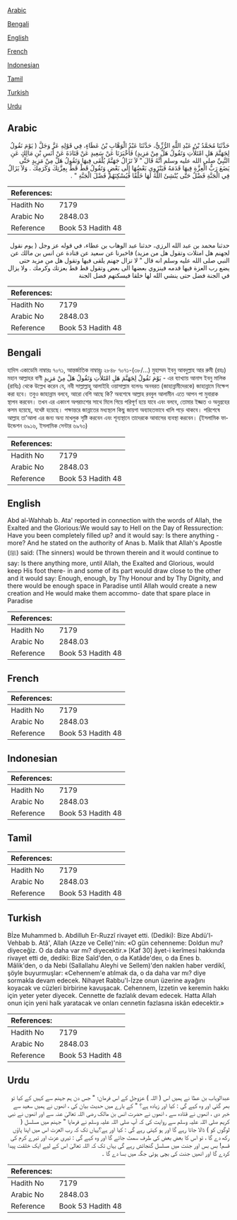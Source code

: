 [Arabic](#arabic)

[Bengali](#bengali)

[English](#english)

[French](#french)

[Indonesian](#indonesian)

[Tamil](#tamil)

[Turkish](#turkish)

[Urdu](#urdu)

## Arabic


<div dir="rtl" lang="ar" style={{fontSize:'larger',backgroundColor:'#f8f9fa',padding:20}}>
حَدَّثَنَا مُحَمَّدُ بْنُ عَبْدِ اللَّهِ الرُّزِّيُّ، حَدَّثَنَا عَبْدُ الْوَهَّابِ بْنُ عَطَاءٍ، فِي قَوْلِهِ عَزَّ وَجَلَّ ‏(‏ يَوْمَ نَقُولُ لِجَهَنَّمَ هَلِ امْتَلأْتِ وَتَقُولُ هَلْ مِنْ مَزِيدٍ‏)‏ فَأَخْبَرَنَا عَنْ سَعِيدٍ عَنْ قَتَادَةَ عَنْ أَنَسِ بْنِ مَالِكٍ عَنِ النَّبِيِّ صلى الله عليه وسلم أَنَّهُ قَالَ ‏"‏ لاَ تَزَالُ جَهَنَّمُ يُلْقَى فِيهَا وَتَقُولُ هَلْ مِنْ مَزِيدٍ حَتَّى يَضَعَ رَبُّ الْعِزَّةِ فِيهَا قَدَمَهُ فَيَنْزَوِي بَعْضُهَا إِلَى بَعْضٍ وَتَقُولُ قَطْ قَطْ بِعِزَّتِكَ وَكَرَمِكَ ‏.‏ وَلاَ يَزَالُ فِي الْجَنَّةِ فَضْلٌ حَتَّى يُنْشِئَ اللَّهُ لَهَا خَلْقًا فَيُسْكِنَهُمْ فَضْلَ الْجَنَّةِ ‏"‏ ‏.‏
</div>
<div style={{backgroundColor:'#f8f9fa',padding:20, marginBottom: 10}}><table> <thead> <tr> <th>References:</th> <th></th> </tr> </thead> <tbody><tr><td>Hadith No</td><td>7179</td></tr><tr><td>Arabic No</td><td>2848.03</td></tr><tr><td>Reference</td><td>Book 53 Hadith 48</td></tr></tbody></table></div>


<div dir="rtl" lang="ar" style={{fontSize:'larger',backgroundColor:'#f8f9fa',padding:20}}>
حدثنا محمد بن عبد الله الرزي، حدثنا عبد الوهاب بن عطاء، في قوله عز وجل ( يوم نقول لجهنم هل امتلات وتقول هل من مزيد) فاخبرنا عن سعيد عن قتادة عن انس بن مالك عن النبي صلى الله عليه وسلم انه قال " لا تزال جهنم يلقى فيها وتقول هل من مزيد حتى يضع رب العزة فيها قدمه فينزوي بعضها الى بعض وتقول قط قط بعزتك وكرمك . ولا يزال في الجنة فضل حتى ينشي الله لها خلقا فيسكنهم فضل الجنة
</div>
<div style={{backgroundColor:'#f8f9fa',padding:20, marginBottom: 10}}><table> <thead> <tr> <th>References:</th> <th></th> </tr> </thead> <tbody><tr><td>Hadith No</td><td>7179</td></tr><tr><td>Arabic No</td><td>2848.03</td></tr><tr><td>Reference</td><td>Book 53 Hadith 48</td></tr></tbody></table></div>

## Bengali


<div dir="ltr" lang="bn" style={{fontSize:'larger',backgroundColor:'#f8f9fa',padding:20}}>
হাদিস একাডেমি নাম্বারঃ ৭০৭১, আন্তর্জাতিক নাম্বারঃ ২৮৪৮ ৭০৭১-(৩৮/...) মুহাম্মদ ইবনু আবদুল্লাহ আর রুমী (রহঃ) মহান আল্লাহর বাণী يَوْمَ نَقُولُ لِجَهَنَّمَ هَلِ امْتَلأْتِ وَتَقُولُ هَلْ مِنْ مَزِيدٍ‏ - এর ব্যাখ্যায় আনাস ইবনু মালিক (রাযিঃ) থেকে উল্লেখ করেন যে, নবী সাল্লাল্লাহু আলাইহি ওয়াসাল্লাম বলেনঃ অনবরত (জাহান্নামীদেরকে) জাহান্নামে নিক্ষেপ করা হবে। তবুও জাহান্নাম বলবে, আরো বেশি আছে কি? অবশেষে আল্লাহ রববুল আলামীন এতে আপন পা মুবারাক স্থাপন করবেন। তখন এর একাংশ অপরাংশের সাথে মিলে গিয়ে পরিপূর্ণ হয়ে যাবে এবং বলবে, তোমার ইজ্জত ও অনুগ্রহের কসম হয়েছে, যথেষ্ট হয়েছে। পক্ষান্তরে জান্নাতের মধ্যস্থলে কিছু জায়গা অব্যাহতভাবে খালি পড়ে থাকবে। পরিশেষে আল্লাহ তা’আলা এর জন্য অন্য মাখলুক সৃষ্টি করবেন এবং শূন্যস্থানে তাদেরকে আবাসের ব্যবস্থা করবেন। (ইসলামিক ফাউন্ডেশন ৬৯১৬, ইসলামিক সেন্টার ৬৯৭৩)
</div>
<div style={{backgroundColor:'#f8f9fa',padding:20, marginBottom: 10}}><table> <thead> <tr> <th>References:</th> <th></th> </tr> </thead> <tbody><tr><td>Hadith No</td><td>7179</td></tr><tr><td>Arabic No</td><td>2848.03</td></tr><tr><td>Reference</td><td>Book 53 Hadith 48</td></tr></tbody></table></div>

## English


<div dir="ltr" lang="en" style={{fontSize:'larger',backgroundColor:'#f8f9fa',padding:20}}>
Abd al-Wahhab b. Ata' reported in connection with the words of Allah, the Exalted and the Glorious:We would say to Hell on the Day of Ressurection: Have you been completely filled up? and it would say: Is there anything -more? And he stated on the authority of Anas b. Malik that Allah's Apostle (ﷺ) said: (The sinners) would be thrown therein and it would continue to say: Is there anything more, until Allah, the Exalted and Glorious, would keep His foot there- in and some of its part would draw close to the other and it would say: Enough, enough, by Thy Honour and by Thy Dignity, and there would be enough space in Paradise until Allah would create a new creation and He would make them accommo- date that spare place in Paradise
</div>
<div style={{backgroundColor:'#f8f9fa',padding:20, marginBottom: 10}}><table> <thead> <tr> <th>References:</th> <th></th> </tr> </thead> <tbody><tr><td>Hadith No</td><td>7179</td></tr><tr><td>Arabic No</td><td>2848.03</td></tr><tr><td>Reference</td><td>Book 53 Hadith 48</td></tr></tbody></table></div>

## French


<div dir="ltr" lang="fr" style={{fontSize:'larger',backgroundColor:'#f8f9fa',padding:20}}>

</div>
<div style={{backgroundColor:'#f8f9fa',padding:20, marginBottom: 10}}><table> <thead> <tr> <th>References:</th> <th></th> </tr> </thead> <tbody><tr><td>Hadith No</td><td>7179</td></tr><tr><td>Arabic No</td><td>2848.03</td></tr><tr><td>Reference</td><td>Book 53 Hadith 48</td></tr></tbody></table></div>

## Indonesian


<div dir="ltr" lang="id" style={{fontSize:'larger',backgroundColor:'#f8f9fa',padding:20}}>

</div>
<div style={{backgroundColor:'#f8f9fa',padding:20, marginBottom: 10}}><table> <thead> <tr> <th>References:</th> <th></th> </tr> </thead> <tbody><tr><td>Hadith No</td><td>7179</td></tr><tr><td>Arabic No</td><td>2848.03</td></tr><tr><td>Reference</td><td>Book 53 Hadith 48</td></tr></tbody></table></div>

## Tamil


<div dir="ltr" lang="ta" style={{fontSize:'larger',backgroundColor:'#f8f9fa',padding:20}}>

</div>
<div style={{backgroundColor:'#f8f9fa',padding:20, marginBottom: 10}}><table> <thead> <tr> <th>References:</th> <th></th> </tr> </thead> <tbody><tr><td>Hadith No</td><td>7179</td></tr><tr><td>Arabic No</td><td>2848.03</td></tr><tr><td>Reference</td><td>Book 53 Hadith 48</td></tr></tbody></table></div>

## Turkish


<div dir="ltr" lang="tr" style={{fontSize:'larger',backgroundColor:'#f8f9fa',padding:20}}>
Bİze Muhammed b. Abdilluh Er-Ruzzî rivayet etti. (Dediki): Bize Abdü'l-Vehbab b. Atâ', Allah (Azze ve Celle)'nin: «O gün cehenneme: Doldun mu? diyeceğiz. O da daha var mı? diyecektir.» [Kaf 30] âyet-i kerîmesi hakkında rivayet etti de, dediki: Bize Saîd'den, o da Katâde'deıı, o da Enes b. Mâlik'den, o da Nebi (Sallallahu Aleyhi ve Sellem)'den naklen haber verdikî, şöyle buyurmuşlar: «Cehennem'e atılmak da, o da daha var mı? diye sormakla devam edecek. Nihayet Rabbu'l-İzze onun üzerine ayağını koyacak ve cüzleri birbirine kavuşacak. Cehennem, İzzetin ve keremin hakkı için yeter yeter diyecek. Cennette de fazlalık devam edecek. Hatta Allah onun için yeni halk yaratacak ve onları cennetin fazlasına iskân edecektir.»
</div>
<div style={{backgroundColor:'#f8f9fa',padding:20, marginBottom: 10}}><table> <thead> <tr> <th>References:</th> <th></th> </tr> </thead> <tbody><tr><td>Hadith No</td><td>7179</td></tr><tr><td>Arabic No</td><td>2848.03</td></tr><tr><td>Reference</td><td>Book 53 Hadith 48</td></tr></tbody></table></div>

## Urdu


<div dir="rtl" lang="ur" style={{fontSize:'larger',backgroundColor:'#f8f9fa',padding:20}}>
عبدالوہاب بن عطا نے ہمیں اس ( اللہ ) عزوجل کے اس فرمان؛ " جس دن ہم جہنم سے کہیں کے کیا تو بھر گئی اور وہ کہے گی : کیا اور زیادہ ہے؟ " کے بارے میں حدیث بیان کی ، انھوں نے ہمیں سعید سے خبر دی ، انھوں نے قتادہ سے ، انھوں نے حضرت انس بن مالک رضی اللہ تعالیٰ عنہ سے اور انھوں نے نبی کریم صلی اللہ علیہ وسلم سے روایت کی کہ آپ صلی اللہ علیہ وسلم نے فرمایا " جہنم میں مسلسل ( لوگوں کو ) ڈالا جاتا رہے گا اور ہو کہتی رہے گی : کیا اور ہے؟یہاں تک کہ رب العزت اس میں اپنا پاؤں رکھ دے گا ، تو اس کا بعض بعض کی طرف سمٹ جائے گا اور وہ کہے گی : تیری عزت اور تیرے کرم کی قسم! بس بس اور جنت میں مسلسل گنجائش رہے گی یہاں تک کہ اللہ تعالیٰ اس کے لیے ایک خلقت پیدا کردے گا اور انھیں جنت کی بچی ہوئی جگہ میں بسا دے گا ۔
</div>
<div style={{backgroundColor:'#f8f9fa',padding:20, marginBottom: 10}}><table> <thead> <tr> <th>References:</th> <th></th> </tr> </thead> <tbody><tr><td>Hadith No</td><td>7179</td></tr><tr><td>Arabic No</td><td>2848.03</td></tr><tr><td>Reference</td><td>Book 53 Hadith 48</td></tr></tbody></table></div>